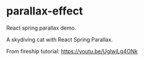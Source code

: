 # parallax-effect

React spring parallax demo.

A skydiving cat with React Spring Parallax.

From fireship tutorial: https://youtu.be/UgIwjLg4ONk